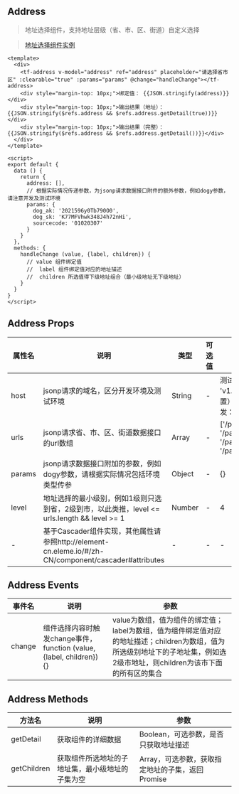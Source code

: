 ## Address

> 地址选择组件，支持地址层级（省、市、区、街道）自定义选择

> [地址选择组件实例](/examples/address)

```vue
<template>
  <div>
    <tf-address v-model="address" ref="address" placeholder="请选择省市区" :clearable="true" :params="params" @change="handleChange"></tf-address>
    <div style="margin-top: 10px;">绑定值： {{JSON.stringify(address)}}</div>
    <div style="margin-top: 10px;">输出结果（地址）： {{JSON.stringify($refs.address && $refs.address.getDetail(true))}}</div>
    <div style="margin-top: 10px;">输出结果（完整）： {{JSON.stringify($refs.address && $refs.address.getDetail())}}</div>
  </div>
</template>

<script>
export default {
  data () {
    return {
      address: [],
      // 根据实际情况传递参数，为jsonp请求数据接口附件的额外参数，例如dogy参数，请注意开发及测试环境
      params: {
        dog_ak: '2021596y0Tb790O0',
        dog_sk: 'K77MFVhwk348J4h72nHi',
        sourcecode: '01020307'
      }
    }
  },
  methods: {
    handleChange (value, {label, children}) {
      // value 组件绑定值
      //  label 组件绑定值对应的地址描述
      //  children 所选值得下级地址组合（最小级地址无下级地址）
    }
  }
}
</script>
```

## Address Props

|属性名|说明|类型|可选值|默认值|
|---|---|---|---|---|
|host|jsonp请求的域名，区分开发环境及测试环境|String|-|测试（判断条件为location.hostname !== 'v1.tf56.com'，业务方使用自行判断并设置）：'//partyopenapitest.tf56.com', 开发：'//partyopenapi.tf56.com'|
|urls|jsonp请求省、市、区、街道数据接口的url数组|Array|-|['/partyOpenApi/partyAddress/getProvince', '/partyOpenApi/partyAddress/getCity', '/partyOpenApi/partyAddress/getRegion', '/partyOpenApi/partyAddress/getStreet']|
|params|jsonp请求数据接口附加的参数，例如dogy参数，请根据实际情况包括环境类型传参|Object|-|{}|
|level|地址选择的最小级别，例如1级则只选到省，2级到市，以此类推，level <= urls.length && level >= 1|Number|-|4|
|-|基于Cascader组件实现，其他属性请参照http://element-cn.eleme.io/#/zh-CN/component/cascader#attributes|-|-|-|

## Address Events

|事件名|说明|参数|
|---|---|---|
|change|组件选择内容时触发change事件，function (value, {label, children}) {}|value为数组，值为组件的绑定值；label为数组，值为组件绑定值对应的地址描述；children为数组，值为所选级别地址下的子地址集，例如选2级市地址，则children为该市下面的所有区的集合|

## Address Methods

|方法名|说明|参数|
|---|---|---|
|getDetail|获取组件的详细数据|Boolean，可选参数，是否只获取地址描述|
|getChildren|获取组件所选地址的子地址集，最小级地址的子集为空|Array，可选参数，获取指定地址的子集，返回Promise|
